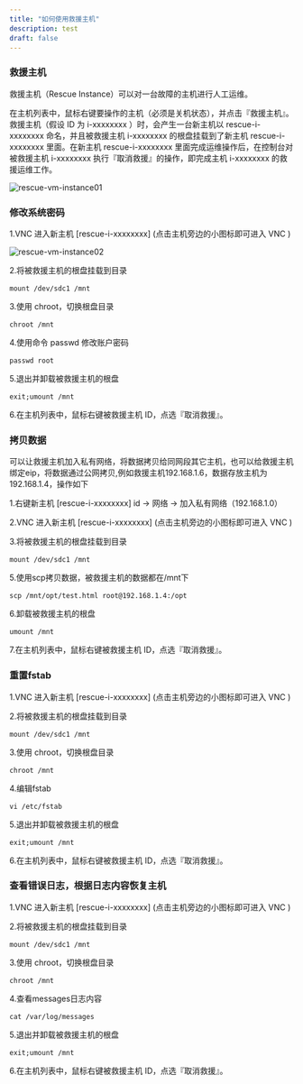 ```yaml
---
title: "如何使用救援主机"
description: test
draft: false
---
```


### 救援主机

救援主机（Rescue Instance）可以对一台故障的主机进行人工运维。

在主机列表中，鼠标右键要操作的主机（必须是关机状态），并点击『救援主机』。救援主机（假设 ID 为 i-xxxxxxxx ）时，会产生一台新主机以 rescue-i-xxxxxxxx 命名，并且被救援主机 i-xxxxxxxx 的根盘挂载到了新主机 rescue-i-xxxxxxxx 里面。在新主机 rescue-i-xxxxxxxx 里面完成运维操作后，在控制台对被救援主机 i-xxxxxxxx 执行『取消救援』的操作，即完成主机 i-xxxxxxxx 的救援运维工作。

![rescue-vm-instance01](..\_images\rescue-vm-instance01.png)



### 修改系统密码

1.VNC 进入新主机 [rescue-i-xxxxxxxx] (点击主机旁边的小图标即可进入 VNC )



![rescue-vm-instance02](..\_images\rescue-vm-instance02.png)

2.将被救援主机的根盘挂载到目录

```
mount /dev/sdc1 /mnt
```

3.使用 chroot，切换根盘目录

```
chroot /mnt
```

4.使用命令 passwd 修改账户密码

```
passwd root
```

5.退出并卸载被救援主机的根盘

```
exit;umount /mnt
```

6.在主机列表中，鼠标右键被救援主机 ID，点选『取消救援』。



### 拷贝数据

可以让救援主机加入私有网络，将数据拷贝给同网段其它主机，也可以给救援主机绑定eip，将数据通过公网拷贝,例如救援主机192.168.1.6，数据存放主机为192.168.1.4，操作如下

1.右键新主机 [rescue-i-xxxxxxxx] id -> 网络 -> 加入私有网络（192.168.1.0）

2.VNC 进入新主机 [rescue-i-xxxxxxxx] (点击主机旁边的小图标即可进入 VNC )

3.将被救援主机的根盘挂载到目录

```
mount /dev/sdc1 /mnt
```

5.使用scp拷贝数据，被救援主机的数据都在/mnt下

```
scp /mnt/opt/test.html root@192.168.1.4:/opt
```

6.卸载被救援主机的根盘

```
umount /mnt
```

7.在主机列表中，鼠标右键被救援主机 ID，点选『取消救援』。

### 重置fstab

1.VNC 进入新主机 [rescue-i-xxxxxxxx] (点击主机旁边的小图标即可进入 VNC )

2.将被救援主机的根盘挂载到目录

```
mount /dev/sdc1 /mnt
```

3.使用 chroot，切换根盘目录

```
chroot /mnt
```

4.编辑fstab

```
vi /etc/fstab
```

5.退出并卸载被救援主机的根盘

```
exit;umount /mnt
```

6.在主机列表中，鼠标右键被救援主机 ID，点选『取消救援』。

### 查看错误日志，根据日志内容恢复主机

1.VNC 进入新主机 [rescue-i-xxxxxxxx] (点击主机旁边的小图标即可进入 VNC )

2.将被救援主机的根盘挂载到目录

```
mount /dev/sdc1 /mnt
```

3.使用 chroot，切换根盘目录

```
chroot /mnt
```

4.查看messages日志内容

```
cat /var/log/messages
```

5.退出并卸载被救援主机的根盘

```
exit;umount /mnt
```

6.在主机列表中，鼠标右键被救援主机 ID，点选『取消救援』。

